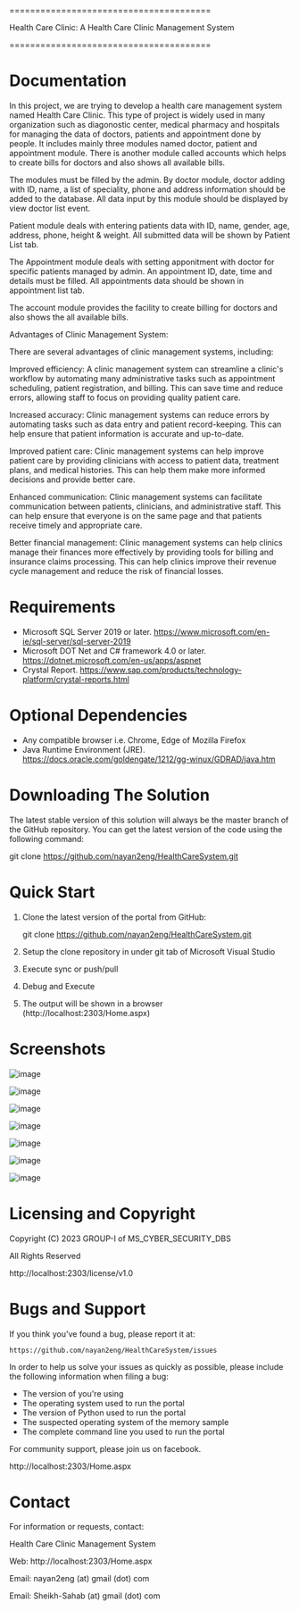 =======================================

Health Care Clinic: A Health Care Clinic Management System

=======================================

Documentation
===========

In this project, we are trying to develop a health care management system 
named Health Care Clinic. This type of project is widely used in many 
organization such as diagonostic center, medical pharmacy and hospitals
for managing the data of doctors, patients and appointment done by 
people. It includes mainly three modules named doctor, patient and appointment 
module. There is another module called accounts which helps to create bills
for doctors and also shows all available bills.

The modules must be filled by the admin. By doctor module, doctor
adding with ID, name, a list of speciality, phone and address information
should be added to the database. All data input by this module should be
displayed by view doctor list event.

Patient module deals with entering patients data with ID, name, gender,
age, address, phone, height & weight. All submitted data will be shown 
by Patient List tab.

The Appointment module deals with setting apponitment with doctor for
specific patients managed by admin. An appointment ID, date, time and
details must be filled. All appointments data should be shown in 
appointment list tab.


The account module provides the facility to create billing for doctors
and also shows the all available bills.

Advantages of Clinic Management System:

There are several advantages of clinic management systems, including:

Improved efficiency: A clinic management system can streamline a clinic's workflow by automating many administrative tasks such as appointment scheduling, patient registration, and billing. This can save time and reduce errors, allowing staff to focus on providing quality patient care.

Increased accuracy: Clinic management systems can reduce errors by automating tasks such as data entry and patient record-keeping. This can help ensure that patient information is accurate and up-to-date.

Improved patient care: Clinic management systems can help improve patient care by providing clinicians with access to patient data, treatment plans, and medical histories. This can help them make more informed decisions and provide better care.

Enhanced communication: Clinic management systems can facilitate communication between patients, clinicians, and administrative staff. This can help ensure that everyone is on the same page and that patients receive timely and appropriate care.

Better financial management: Clinic management systems can help clinics manage their finances more effectively by providing tools for billing and insurance claims processing. This can help clinics improve their revenue cycle management and reduce the risk of financial losses.


Requirements
============

- Microsoft SQL Server 2019 or later. https://www.microsoft.com/en-ie/sql-server/sql-server-2019
- Microsoft DOT Net and C# framework 4.0 or later. https://dotnet.microsoft.com/en-us/apps/aspnet
- Crystal Report. https://www.sap.com/products/technology-platform/crystal-reports.html

Optional Dependencies
=====================

- Any compatible browser i.e. Chrome, Edge of Mozilla Firefox
- Java Runtime Environment (JRE). https://docs.oracle.com/goldengate/1212/gg-winux/GDRAD/java.htm

Downloading The Solution
======================

The latest stable version of this solution will always be the master
branch of the GitHub repository. You can get the latest version of
the code using the following command:

git clone https://github.com/nayan2eng/HealthCareSystem.git

Quick Start
===========

1. Clone the latest version of the portal from GitHub:

    git clone https://github.com/nayan2eng/HealthCareSystem.git

2. Setup the clone repository in under git tab of Microsoft Visual Studio

3. Execute sync or push/pull

4. Debug and Execute 

5. The output will be shown in a browser (http://localhost:2303/Home.aspx)

Screenshots
=============
![image](./Img/scr-home.png)

![image](./Img/scr-add-doc.png)

![image](./Img/scr-add-pat.png)

![image](./Img/scr-add-appoint.png)

![image](./Img/scr-list-appoint.png)

![image](./Img/scr-create-bill.png)

![image](./Img/scr-view-bill.png)

Licensing and Copyright
=======================

Copyright (C) 2023 GROUP-I of MS_CYBER_SECURITY_DBS

All Rights Reserved

http://localhost:2303/license/v1.0

Bugs and Support
================

If you think you've found a bug, please report it at:

    https://github.com/nayan2eng/HealthCareSystem/issues

In order to help us solve your issues as quickly as possible,
please include the following information when filing a bug:

* The version of  you're using
* The operating system used to run the portal
* The version of Python used to run the portal
* The suspected operating system of the memory sample
* The complete command line you used to run the portal

For community support, please join us on facebook.

http://localhost:2303/Home.aspx

Contact
=======

For information or requests, contact:

Health Care Clinic Management System

Web: http://localhost:2303/Home.aspx

Email: nayan2eng (at) gmail (dot) com

Email: Sheikh-Sahab (at) gmail (dot) com
